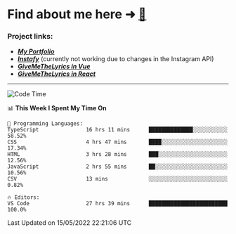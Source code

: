 # Find about me here ➜ [🧑](https://pauabella.dev)

### Project links:
- ***[My Portfolio](https://pauabella.dev)***
- ***[Instafy](https://instafy.me)*** (currently not working due to changes in the Instagram API)
- ***[GiveMeTheLyrics in Vue](https://lyrics.pauabella.dev)***
- ***[GiveMeTheLyrics in React](https://pauabella.dev/GiveMeTheLyrics)***

---
<!--START_SECTION:waka-->
![Code Time](http://img.shields.io/badge/Code%20Time-0%20secs-blue)

📊 **This Week I Spent My Time On** 

```text
💬 Programming Languages: 
TypeScript               16 hrs 11 mins      ██████████████░░░░░░░░░░░   58.52% 
CSS                      4 hrs 47 mins       ████░░░░░░░░░░░░░░░░░░░░░   17.34% 
HTML                     3 hrs 28 mins       ███░░░░░░░░░░░░░░░░░░░░░░   12.56% 
JavaScript               2 hrs 55 mins       ██░░░░░░░░░░░░░░░░░░░░░░░   10.56% 
CSV                      13 mins             ░░░░░░░░░░░░░░░░░░░░░░░░░   0.82%

🔥 Editors: 
VS Code                  27 hrs 39 mins      █████████████████████████   100.0%

```


 Last Updated on 15/05/2022 22:21:06 UTC
<!--END_SECTION:waka-->
